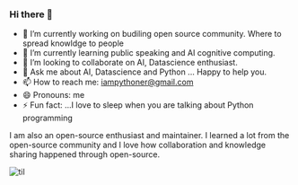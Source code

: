 ### Hi there 👋



- 🔭 I’m currently working on budiling open source community. Where to spread knowldge to people 
- 🌱 I’m currently learning public speaking and AI cognitive computing. 
- 👯 I’m looking to collaborate on AI, Datascience enthusiast.  
- 💬 Ask me about AI, Datascience and Python ... Happy to help you.
- 📫 How to reach me: iampythoner@gmail.com
- 😄 Pronouns: me
- ⚡ Fun fact: ...I love to sleep when you are talking about Python programming 

I am also an open-source enthusiast and maintainer. I learned a lot from the open-source community and I love how collaboration and knowledge sharing happened through open-source.




![til](https://media.giphy.com/media/zgduo4kWRRDVK/giphy.gif)
                    

                             






